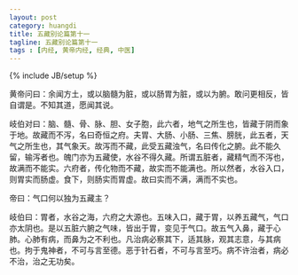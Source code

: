 ```yaml
---
layout: post
category: huangdi
title: 五藏别论篇第十一
tagline: 五藏别论篇第十一
tags : [内经, 黄帝内经, 经典, 中医]
---
```


{% include JB/setup %}

黄帝问曰：余闻方土，或以脑髓为脏，或以肠胃为脏，或以为腑。敢问更相反，皆自谓是。不知其道，愿闻其说。

岐伯对曰：脑、髓、骨、脉、胆、女子胞，此六者，地气之所生也，皆藏于阴而象于地。故藏而不泻，名曰奇恒之府。夫胃、大肠、小肠、三焦、膀胱，此五者，天气之所生也，其气象天。故泻而不藏，此受五藏浊气，名曰传化之腑。此不能久留，输泻者也。魄门亦为五藏使，水谷不得久藏。所谓五脏者，藏精气而不泻也，故满而不能实。六府者，传化物而不藏，故实而不能满也。所以然者，水谷入口，则胃实而肠虚。食下，则肠实而胃虚。故曰实而不满，满而不实也。

帝曰：气口何以独为五藏主？

岐伯曰：胃者，水谷之海，六府之大源也。五味入口，藏于胃，以养五藏气，气口亦太阴也。是以五脏六腑之气味，皆出于胃，变见于气口。故五气入鼻，藏于心肺。心肺有病，而鼻为之不利也。凡治病必察其下，适其脉，观其志意，与其病也。拘于鬼神者，不可与言至德。恶于针石者，不可与言至巧。病不许治者，病必不治，治之无功矣。
